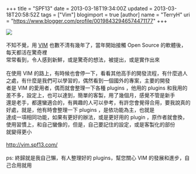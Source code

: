 +++
title = "SPF13"
date = 2013-03-18T19:34:00Z
updated = 2013-03-18T20:58:52Z
tags = ["Vim"]
blogimport = true 
[author]
	name = "TerryH"
	uri = "https://www.blogger.com/profile/00198432946574471177"
+++

<img src="https://lh4.googleusercontent.com/-Hv4seN7g48s/TIrl0ruZ_4I/AAAAAAAAA9w/CApmNMlXd4c/s200/200px-Icon-Vim.svg.png" /><br /><br />不知不覺，用 <a href="http://www.vim.org/">VIM</a> 也數不清有幾年了，當年開始接觸 Open Source 的軟體後，每天都活在驚奇裡<br />常常看到，令人感到新鮮，或是驚奇的想法，被提出，或是實作出來<br /><br />在使用 VIM 的路上，有時候也會停一下，看看其他高手的開發流程，有什麼過人之處，有什麼是我們可以學習的，偶然看到一個國外的專案，主要的開發<br />者是 VIM 的愛用者，偶而就會整理一下各種 plugins ，他用的 plugins 和我用的差不多，設定上，也可以達到，簡單的客製，用了幾個月，感覺不管是新手<br />還是老手，都還蠻適合的，有興趣的人可以參考，有許您會覺得合用，要我說真的好處，就是，他有時會整理一下 plugins ，是依功能為主，也就是<br />達成一項相同功能，如果有更好的辦法，或是更好用的 plugin ，原作者就會換，使用習慣上，和自己蠻像的，但是，自己要記住的設定，或是客製化的部份<br />就變得更小<br /><br /><a href="http://vim.spf13.com/">http://vim.spf13.com/</a><br /><br />ps: 終歸就是我自己懶，有人整理好的 plugins，幫您關心 VIM 的發展和進步，自己合用就用
